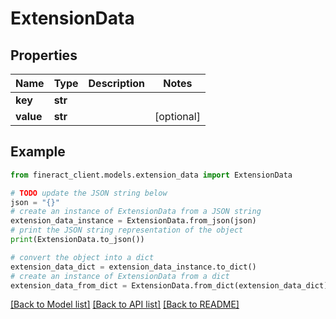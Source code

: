 # ExtensionData


## Properties

Name | Type | Description | Notes
------------ | ------------- | ------------- | -------------
**key** | **str** |  | 
**value** | **str** |  | [optional] 

## Example

```python
from fineract_client.models.extension_data import ExtensionData

# TODO update the JSON string below
json = "{}"
# create an instance of ExtensionData from a JSON string
extension_data_instance = ExtensionData.from_json(json)
# print the JSON string representation of the object
print(ExtensionData.to_json())

# convert the object into a dict
extension_data_dict = extension_data_instance.to_dict()
# create an instance of ExtensionData from a dict
extension_data_from_dict = ExtensionData.from_dict(extension_data_dict)
```
[[Back to Model list]](../README.md#documentation-for-models) [[Back to API list]](../README.md#documentation-for-api-endpoints) [[Back to README]](../README.md)


